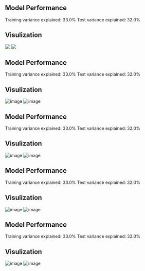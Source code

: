  ## Model Performance
Training variance explained: 33.0%
Test variance explained: 32.0%
 ## Visulization
![](feature_importance.png)
![](residuals.png)
 ## Model Performance
Training variance explained: 33.0%
Test variance explained: 32.0%
 ## Visulization
![image](feature_importance.png)
![image](residuals.png)
 ## Model Performance
Training variance explained: 33.0%
Test variance explained: 32.0%
 ## Visulization
![image](feature_importance.png)
![image](residuals.png)
 ## Model Performance
Training variance explained: 33.0%
Test variance explained: 32.0%
 ## Visulization
![image](.github/images/feature_importance.png)
![image](.github/images/residuals.png)
 ## Model Performance
Training variance explained: 33.0%
Test variance explained: 32.0%
 ## Visulization
![image](.github/images/feature_importance.png)
![image](.github/images/residuals.png)
